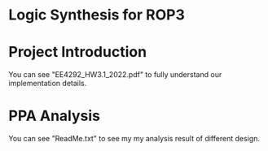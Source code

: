 # Logic Synthesis for ROP3

# Project Introduction
You can see "EE4292_HW3.1_2022.pdf" to fully understand our implementation details. 

# PPA Analysis
You can see "ReadMe.txt" to see my my analysis result of different design.

